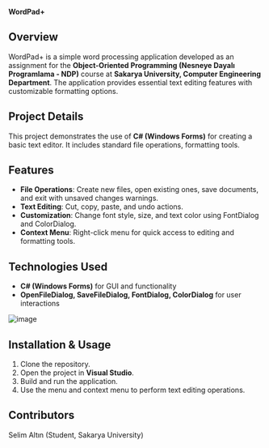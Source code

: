 **WordPad+**  

## Overview  
WordPad+ is a simple word processing application developed as an assignment for the **Object-Oriented Programming (Nesneye Dayalı Programlama - NDP)** course at **Sakarya University, Computer Engineering Department**. The application provides essential text editing features with customizable formatting options.  

## Project Details  
This project demonstrates the use of **C# (Windows Forms)** for creating a basic text editor. It includes standard file operations, formatting tools.

## Features  
- **File Operations**: Create new files, open existing ones, save documents, and exit with unsaved changes warnings.  
- **Text Editing**: Cut, copy, paste, and undo actions.  
- **Customization**: Change font style, size, and text color using FontDialog and ColorDialog.  
- **Context Menu**: Right-click menu for quick access to editing and formatting tools.  


## Technologies Used  
- **C# (Windows Forms)** for GUI and functionality  
- **OpenFileDialog, SaveFileDialog, FontDialog, ColorDialog** for user interactions
  
![image](https://github.com/user-attachments/assets/d680f269-be71-4291-85ad-09179e3239b5)




## Installation & Usage  
1. Clone the repository.  
2. Open the project in **Visual Studio**.  
3. Build and run the application.  
4. Use the menu and context menu to perform text editing operations.  

## Contributors  
Selim Altın (Student, Sakarya University)
